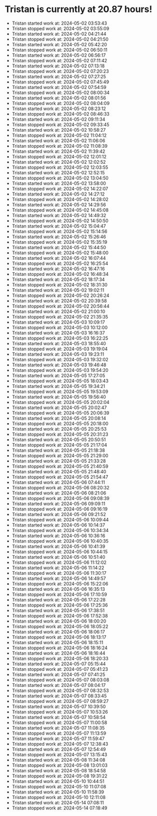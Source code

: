 # Tristan is currently at 20.87 hours!
* Tristan started work at: 2024-05-02 03:53:43
* Tristan stopped work at: 2024-05-02 03:55:09
* Tristan started work at: 2024-05-02 04:21:44
* Tristan stopped work at: 2024-05-02 04:21:50
* Tristan started work at: 2024-05-02 05:42:20
* Tristan stopped work at: 2024-05-02 06:50:11
* Tristan started work at: 2024-05-02 06:56:17
* Tristan stopped work at: 2024-05-02 07:11:42
* Tristan started work at: 2024-05-02 07:13:18
* Tristan stopped work at: 2024-05-02 07:20:23
* Tristan started work at: 2024-05-02 07:27:25
* Tristan stopped work at: 2024-05-02 07:45:49
* Tristan started work at: 2024-05-02 07:54:59
* Tristan stopped work at: 2024-05-02 08:00:34
* Tristan started work at: 2024-05-02 08:01:56
* Tristan stopped work at: 2024-05-02 08:04:09
* Tristan started work at: 2024-05-02 08:23:12
* Tristan stopped work at: 2024-05-02 08:46:33
* Tristan started work at: 2024-05-02 09:11:34
* Tristan stopped work at: 2024-05-02 09:33:45
* Tristan started work at: 2024-05-02 10:58:27
* Tristan stopped work at: 2024-05-02 11:04:12
* Tristan started work at: 2024-05-02 11:06:06
* Tristan stopped work at: 2024-05-02 11:08:39
* Tristan started work at: 2024-05-02 11:39:42
* Tristan stopped work at: 2024-05-02 12:01:12
* Tristan started work at: 2024-05-02 12:02:52
* Tristan stopped work at: 2024-05-02 12:03:55
* Tristan started work at: 2024-05-02 12:52:15
* Tristan stopped work at: 2024-05-02 13:04:50
* Tristan started work at: 2024-05-02 13:58:00
* Tristan stopped work at: 2024-05-02 14:22:07
* Tristan started work at: 2024-05-02 14:27:12
* Tristan stopped work at: 2024-05-02 14:28:02
* Tristan started work at: 2024-05-02 14:29:56
* Tristan stopped work at: 2024-05-02 14:45:08
* Tristan started work at: 2024-05-02 14:49:32
* Tristan stopped work at: 2024-05-02 14:50:50
* Tristan started work at: 2024-05-02 15:04:47
* Tristan stopped work at: 2024-05-02 15:14:56
* Tristan started work at: 2024-05-02 15:26:46
* Tristan stopped work at: 2024-05-02 15:35:19
* Tristan started work at: 2024-05-02 15:44:50
* Tristan stopped work at: 2024-05-02 15:48:00
* Tristan started work at: 2024-05-02 16:07:44
* Tristan stopped work at: 2024-05-02 16:25:54
* Tristan started work at: 2024-05-02 16:47:16
* Tristan stopped work at: 2024-05-02 16:48:34
* Tristan started work at: 2024-05-02 18:17:34
* Tristan stopped work at: 2024-05-02 18:31:30
* Tristan started work at: 2024-05-02 19:02:11
* Tristan stopped work at: 2024-05-02 20:26:24
* Tristan started work at: 2024-05-02 20:39:58
* Tristan stopped work at: 2024-05-02 20:56:44
* Tristan started work at: 2024-05-02 21:00:10
* Tristan stopped work at: 2024-05-02 21:35:35
* Tristan started work at: 2024-05-03 10:09:17
* Tristan stopped work at: 2024-05-03 10:12:00
* Tristan started work at: 2024-05-03 16:16:37
* Tristan stopped work at: 2024-05-03 16:22:25
* Tristan started work at: 2024-05-03 18:55:40
* Tristan stopped work at: 2024-05-03 19:19:04
* Tristan started work at: 2024-05-03 19:23:11
* Tristan stopped work at: 2024-05-03 19:32:02
* Tristan started work at: 2024-05-03 19:46:48
* Tristan stopped work at: 2024-05-03 19:54:20
* Tristan started work at: 2024-05-05 17:27:05
* Tristan stopped work at: 2024-05-05 18:03:43
* Tristan started work at: 2024-05-05 19:34:21
* Tristan stopped work at: 2024-05-05 19:53:09
* Tristan started work at: 2024-05-05 19:56:40
* Tristan stopped work at: 2024-05-05 20:02:04
* Tristan started work at: 2024-05-05 20:02:47
* Tristan stopped work at: 2024-05-05 20:06:39
* Tristan started work at: 2024-05-05 20:08:14
* Tristan stopped work at: 2024-05-05 20:18:00
* Tristan started work at: 2024-05-05 20:25:53
* Tristan stopped work at: 2024-05-05 20:31:23
* Tristan started work at: 2024-05-05 20:50:51
* Tristan stopped work at: 2024-05-05 21:17:04
* Tristan started work at: 2024-05-05 21:18:38
* Tristan stopped work at: 2024-05-05 21:29:00
* Tristan started work at: 2024-05-05 21:33:28
* Tristan stopped work at: 2024-05-05 21:40:59
* Tristan started work at: 2024-05-05 21:48:40
* Tristan stopped work at: 2024-05-05 21:54:47
* Tristan started work at: 2024-05-06 07:44:11
* Tristan stopped work at: 2024-05-06 08:20:32
* Tristan started work at: 2024-05-06 08:21:06
* Tristan stopped work at: 2024-05-06 09:08:39
* Tristan started work at: 2024-05-06 09:09:11
* Tristan stopped work at: 2024-05-06 09:16:19
* Tristan started work at: 2024-05-06 09:21:52
* Tristan stopped work at: 2024-05-06 10:09:44
* Tristan started work at: 2024-05-06 10:14:37
* Tristan stopped work at: 2024-05-06 10:34:34
* Tristan started work at: 2024-05-06 10:36:16
* Tristan stopped work at: 2024-05-06 10:40:35
* Tristan started work at: 2024-05-06 10:41:39
* Tristan stopped work at: 2024-05-06 10:44:15
* Tristan started work at: 2024-05-06 10:51:40
* Tristan stopped work at: 2024-05-06 11:12:02
* Tristan started work at: 2024-05-06 11:14:22
* Tristan stopped work at: 2024-05-06 11:30:17
* Tristan started work at: 2024-05-06 14:49:57
* Tristan stopped work at: 2024-05-06 15:22:06
* Tristan started work at: 2024-05-06 16:35:13
* Tristan stopped work at: 2024-05-06 17:10:59
* Tristan started work at: 2024-05-06 17:22:28
* Tristan stopped work at: 2024-05-06 17:25:36
* Tristan started work at: 2024-05-06 17:38:51
* Tristan stopped work at: 2024-05-06 17:52:38
* Tristan started work at: 2024-05-06 18:00:20
* Tristan stopped work at: 2024-05-06 18:05:22
* Tristan started work at: 2024-05-06 18:06:17
* Tristan stopped work at: 2024-05-06 18:13:17
* Tristan started work at: 2024-05-06 18:15:11
* Tristan stopped work at: 2024-05-06 18:16:24
* Tristan started work at: 2024-05-06 18:16:44
* Tristan stopped work at: 2024-05-06 18:20:33
* Tristan started work at: 2024-05-07 05:15:44
* Tristan stopped work at: 2024-05-07 05:41:23
* Tristan started work at: 2024-05-07 07:41:25
* Tristan stopped work at: 2024-05-07 08:03:08
* Tristan started work at: 2024-05-07 08:04:17
* Tristan stopped work at: 2024-05-07 08:32:53
* Tristan started work at: 2024-05-07 08:33:45
* Tristan stopped work at: 2024-05-07 08:59:27
* Tristan started work at: 2024-05-07 10:39:50
* Tristan stopped work at: 2024-05-07 10:53:26
* Tristan started work at: 2024-05-07 10:58:54
* Tristan stopped work at: 2024-05-07 11:00:58
* Tristan started work at: 2024-05-07 11:08:35
* Tristan stopped work at: 2024-05-07 11:13:59
* Tristan started work at: 2024-05-07 11:59:47
* Tristan stopped work at: 2024-05-07 12:38:43
* Tristan started work at: 2024-05-07 12:54:49
* Tristan stopped work at: 2024-05-07 13:15:43
* Tristan started work at: 2024-05-08 11:34:08
* Tristan stopped work at: 2024-05-08 13:01:03
* Tristan started work at: 2024-05-08 18:54:58
* Tristan stopped work at: 2024-05-08 19:31:22
* Tristan started work at: 2024-05-10 10:44:51
* Tristan stopped work at: 2024-05-10 11:07:08
* Tristan started work at: 2024-05-10 11:58:39
* Tristan stopped work at: 2024-05-10 12:11:08
* Tristan started work at: 2024-05-14 07:08:11
* Tristan stopped work at: 2024-05-14 07:18:49
